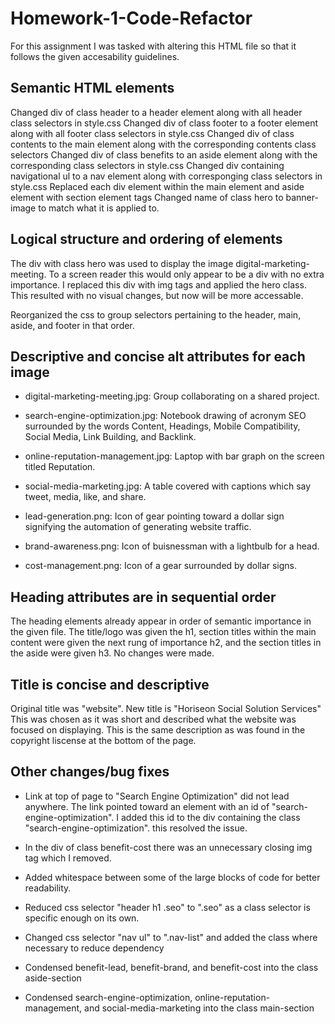 # Homework-1-Code-Refactor
For this assignment I was tasked with altering this HTML file so that it follows the given accesability guidelines. 

## Semantic HTML elements
Changed div of class header to a header element along with all header class selectors in style.css
Changed div of class footer to a footer element along with all footer class selectors in style.css
Changed div of class contents to the main element along with the corresponding contents class selectors
Changed div of class benefits to an aside element along with the corresponding class selectors in style.css
Changed div containing navigational ul to a nav element along with corresponging class selectors in style.css
Replaced each div element within the main element and aside element with section element tags
Changed name of class hero to banner-image to match what it is applied to.


## Logical structure and ordering of elements
The div with class hero was used to display the image digital-marketing-meeting. To a screen reader this would only appear to be a div with no extra importance. I replaced this div with img tags and applied the hero class. This resulted with no visual changes, but now will be more accessable. 

Reorganized the css to group selectors pertaining to the header, main, aside, and footer in that order.


## Descriptive and concise alt attributes for each image
* digital-marketing-meeting.jpg: Group collaborating on a shared project.

* search-engine-optimization.jpg: Notebook drawing of acronym SEO surrounded by the words Content, Headings, Mobile Compatibility, Social Media, Link Building, and Backlink.

* online-reputation-management.jpg: Laptop with bar graph on the screen titled Reputation.

* social-media-marketing.jpg: A table covered with captions which say tweet, media, like, and share.

* lead-generation.png: Icon of gear pointing toward a dollar sign signifying the automation of generating website traffic.

* brand-awareness.png: Icon of buisnessman with a lightbulb for a head.

* cost-management.png: Icon of a gear surrounded by dollar signs.


## Heading attributes are in sequential order
The heading elements already appear in order of semantic importance in the given file. The title/logo was given the h1, section titles within the main content were given the next rung of importance h2, and the section titles in the aside were given h3. No changes were made.


## Title is concise and descriptive
Original title was "website".
New title is "Horiseon Social Solution Services"
This was chosen as it was short and described what the website was focused on displaying. This is the same description as was found in the copyright liscense at the bottom of the page.


## Other changes/bug fixes
* Link at top of page to "Search Engine Optimization" did not lead anywhere. The link pointed toward an element with an id of "search-engine-optimization". I added this id to the div containing the class "search-engine-optimization". this resolved the issue.

* In the div of class benefit-cost there was an unnecessary closing img tag which I removed.

* Added whitespace between some of the large blocks of code for better readability.

* Reduced css selector "header h1 .seo" to ".seo" as a class selector is specific enough on its own.

* Changed css selector "nav ul" to ".nav-list" and added the class where necessary to reduce dependency

* Condensed benefit-lead, benefit-brand, and benefit-cost into the class aside-section

* Condensed search-engine-optimization, online-reputation-management, and social-media-marketing into the class main-section

